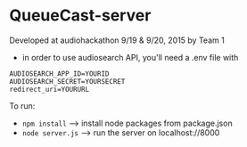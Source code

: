 # QueueCast-server

Developed at audiohackathon 9/19 & 9/20, 2015 by Team 1

- in order to use audiosearch API, you'll need a .env file with 
```
AUDIOSEARCH_APP_ID=YOURID
AUDIOSEARCH_SECRET=YOURSECRET
redirect_uri=YOURURL
```

To run:
- ``npm install`` --> install node packages from package.json
- ``node server.js`` --> run the server on localhost://8000
